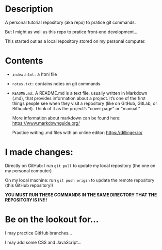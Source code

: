 # Description
A personal tutorial repository (aka repo) to pratice git commands.

But I might as well us this repo to pratice front-end development...

This started out as a local repository stored on my personal computer.
# Contents
  - `index.html:` a html file

  - `notes.txt:` contains notes on git commands

  - `README.md:` A README.md is a text file, usually written in Markdown (.md), that provides information about a project. It’s one of the first things people see when they visit a repository
    (like on GitHub, GitLab, or Bitbucket). Think of it as the project’s "cover page" or "manual."

    More information about markdown can be found here: https://www.markdownguide.org/

    Practice writing .md files with an online editor: https://dillinger.io/
# I made changes:
Directly on GitHub: I run `git pull` to update my local repository (the one on my personal computer) 

On my local machine: run `git push origin` to update the remote repository (this GitHub repository!)

**YOU MUST RUN THESE COMMANDS IN THE SAME DIRECTORY THAT THE REPOSITORY IS IN!!!**

# Be on the lookout for...
I may practice GitHub branches...

I may add some CSS and JavaScript...
